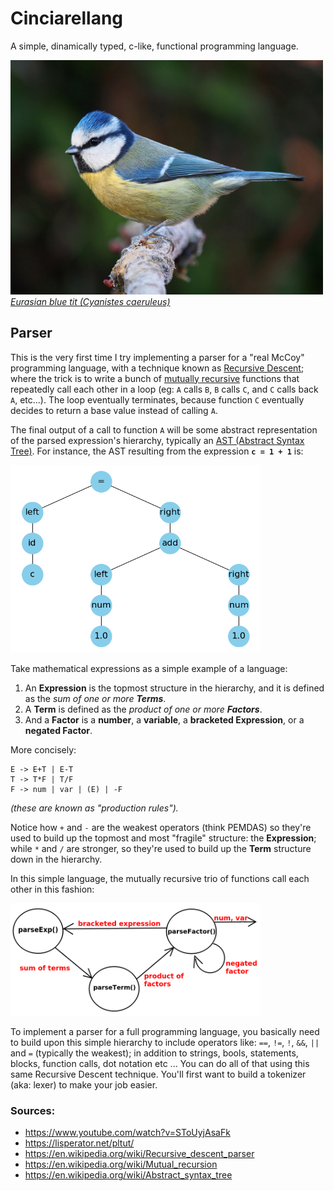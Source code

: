 # Cinciarellang

A simple, dinamically typed, c-like, functional programming language.


<img src="docs/res/cinciarella.jpg" width="500" />
<a style="font-style : italic;" href="https://en.wikipedia.org/wiki/Eurasian_blue_tit">Eurasian blue tit (Cyanistes caeruleus)</a>


## Parser

This is the very first time I try implementing a parser for a "real McCoy" programming language, with a technique known as <a href="https://en.wikipedia.org/wiki/Recursive_descent_parser">Recursive Descent</a>; where the trick is to write a bunch of <a href="https://en.wikipedia.org/wiki/Mutual_recursion">mutually recursive</a> functions that repeatedly call each other in a loop (eg: `A` calls `B`, `B` calls `C`, and `C` calls back `A`, etc...). The loop eventually terminates, because function `C` eventually decides to return a base value instead of calling `A`. 

The final output of a call to function `A` will be some abstract representation of the parsed expression's hierarchy, typically an <a href="https://en.wikipedia.org/wiki/Abstract_syntax_tree">AST (Abstract Syntax Tree)</a>. For instance, the AST resulting from the expression **`c = 1 + 1`** is:

<img src="docs/res/ast-example.png" width="400" />


<br/>

Take mathematical expressions as a simple example of a language:

1. An **Expression** is the topmost structure in the hierarchy, and it is defined as the *sum of one or more **Terms***.
2. A **Term** is defined as the *product of one or more **Factors***.
3. And a **Factor** is a **number**, a **variable**, a **bracketed Expression**, or a **negated Factor**. 

More concisely:

```
E -> E+T | E-T
T -> T*F | T/F
F -> num | var | (E) | -F
```
*(these are known as "production rules").*

Notice how `+` and `-` are the weakest operators (think PEMDAS) so they're used to build up the topmost and most "fragile" structure: the **Expression**; while `*` and `/` are stronger, so they're used to build up the **Term** structure down in the hierarchy.

In this simple language, the mutually recursive trio of functions call each other in this fashion:

<img src="docs/res/calls-graph.png" width="400"/>


To implement a parser for a full programming language, you basically need to build upon this simple hierarchy to include operators like: `==`, `!=`, `!`, `&&`, `||` and `=` (typically the weakest); in addition to strings, bools, statements, blocks, function calls, dot notation etc ... You can do all of that using this same Recursive Descent technique. You'll first want to build a tokenizer (aka: lexer) to make your job easier. 


### Sources:
* https://www.youtube.com/watch?v=SToUyjAsaFk
* https://lisperator.net/pltut/
* https://en.wikipedia.org/wiki/Recursive_descent_parser
* https://en.wikipedia.org/wiki/Mutual_recursion
* https://en.wikipedia.org/wiki/Abstract_syntax_tree




